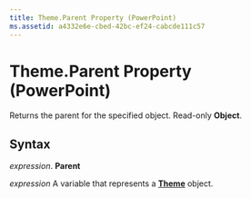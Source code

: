 ```yaml
---
title: Theme.Parent Property (PowerPoint)
ms.assetid: a4332e6e-cbed-42bc-ef24-cabcde111c57
---
```



# Theme.Parent Property (PowerPoint)

Returns the parent for the specified object. Read-only  **Object**.


## Syntax

 _expression_. **Parent**

 _expression_ A variable that represents a **[Theme](theme-object-powerpoint.md)** object.


